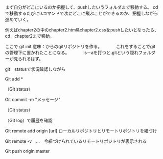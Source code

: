 
まず自分がどこにいるのか把握して、pushしたいうフォルダまで移動する。
cdで移動するたびにlsコマンドで次にどこに飛ぶことができるのか、把握しながら進めていく。

例えばchapter2の中のchapter2.html&chapter2.cssをpushしたいとなったら、
cd　chapter2まで移動。

ここで
git init
意味：からのgitリポジトリを作る。
　　　これをすることでgitの管理下に置かれたことになる。
　　　ls－aを打つと.gitという隠れフォルダーが見られるはず。

git　statusで状況確認しながら

Git add *

（Git status）

Git commit -m "メッセージ"

（Git status）

（Git log）で履歴を確認

Git remote add origin [url]
ローカルリポジトリとリモートリポジトリを紐づけ

Git remote -v　…　今紐づけられているリモートリポジトリが表示される

Git push origin master 
